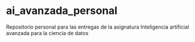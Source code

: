 # ai_avanzada_personal
Repositorio personal para las entregas de la asignatura Inteligencia artificial avanzada para la ciencia de datos
